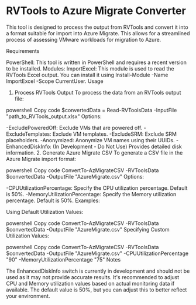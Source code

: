 # RVTools to Azure Migrate Converter

This tool is designed to process the output from RVTools and convert it into a format suitable for import into Azure Migrate. This allows for a streamlined process of assessing VMware workloads for migration to Azure.

Requirements

PowerShell: This tool is written in PowerShell and requires a recent version to be installed.
Modules:
ImportExcel: This module is used to read the RVTools Excel output. You can install it using Install-Module -Name ImportExcel -Scope CurrentUser.
Usage

1. Process RVTools Output
To process the data from an RVTools output file:

powershell
Copy code
$convertedData = Read-RVToolsData -InputFile "path_to_RVTools_output.xlsx"
Options:

-ExcludePoweredOff: Exclude VMs that are powered off.
-ExcludeTemplates: Exclude VM templates.
-ExcludeSRM: Exclude SRM placeholders.
-Anonymized: Anonymize VM names using their UUIDs.
-EnhancedDiskInfo: (In Development - Do Not Use) Provides detailed disk information.
2. Generate Azure Migrate CSV
To generate a CSV file in the Azure Migrate import format:

powershell
Copy code
ConvertTo-AzMigrateCSV -RVToolsData $convertedData -OutputFile "AzureMigrate.csv"
Options:

-CPUUtilizationPercentage: Specify the CPU utilization percentage. Default is 50%.
-MemoryUtilizationPercentage: Specify the Memory utilization percentage. Default is 50%.
Examples:

Using Default Utilization Values:

powershell
Copy code
ConvertTo-AzMigrateCSV -RVToolsData $convertedData -OutputFile "AzureMigrate.csv"
Specifying Custom Utilization Values:

powershell
Copy code
ConvertTo-AzMigrateCSV -RVToolsData $convertedData -OutputFile "AzureMigrate.csv" -CPUUtilizationPercentage "90" -MemoryUtilizationPercentage "75"
Notes

The EnhancedDiskInfo switch is currently in development and should not be used as it may not provide accurate results.
It's recommended to adjust CPU and Memory utilization values based on actual monitoring data if available. The default value is 50%, but you can adjust this to better reflect your environment.
